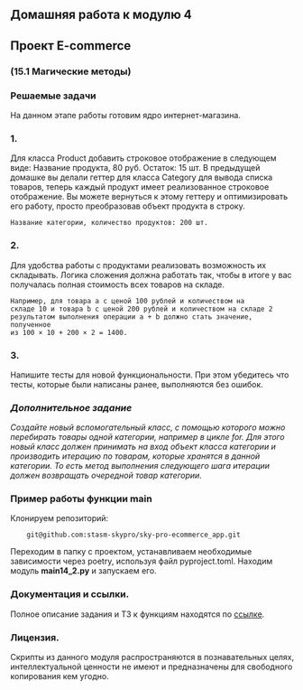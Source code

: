 ## Домашняя работа к модулю 4
## Проект E-commerce
### (15.1 Магические методы)
### Решаемые задачи
На данном этапе работы готовим ядро интернет-магазина.

### 1.
Для класса Product добавить строковое отображение в следующем виде:
Название продукта, 80 руб. Остаток: 15 шт.
В предыдущей домашке вы делали геттер для класса Category для вывода списка товаров, теперь каждый продукт имеет 
реализованное строковое отображение. Вы можете вернуться к этому геттеру и оптимизировать его работу, просто 
преобразовав объект продукта в строку.

<code>Название категории, количество продуктов: 200 шт.</code>

### 2.
Для удобства работы с продуктами реализовать возможность их складывать. Логика сложения должна работать так, чтобы 
в итоге у вас получалась полная стоимость всех товаров на складе.

<code>Например, для товара a с ценой 100 рублей и количеством на складе 10 и товара b с ценой 200 рублей и количеством 
на складе 2 результатом выполнения операции a + b должно стать значение, полученное из 100 × 10 + 200 × 2 = 1400.</code>

### 3.
Напишите тесты для новой функциональности. При этом убедитесь что тесты, которые были написаны ранее, выполняются без 
ошибок.

### _Дополнительное задание_
_Создайте новый вспомогательный класс, с помощью которого можно перебирать товары одной категории, например в цикле for. 
Для этого новый класс должен принимать на вход объект класса категории и производить итерацию по товарам, которые 
хранятся в данной категории. То есть метод выполнения следующего шага итерации должен возвращать очередной товар 
категории._


### Пример работы функции main
Клонируем репозиторий:

        git@github.com:stasm-skypro/sky-pro-ecommerce_app.git


Переходим в папку с проектом, устанавливаем необходимые зависимости через poetry, используя файл pyproject.toml.
Находим модуль **main14_2.py** и запускаем его.

### Документация и ссылки.
Полное описание задания и ТЗ к функциям находятся по [ссылке](https://my.sky.pro/student-cabinet/stream-lesson/135689/homework-requirements).

### Лицензия.
Скрипты из данного модуля распространяются в познавательных целях, интеллектуальной ценности не имеют и предназначены для свободного копирования кем угодно.
